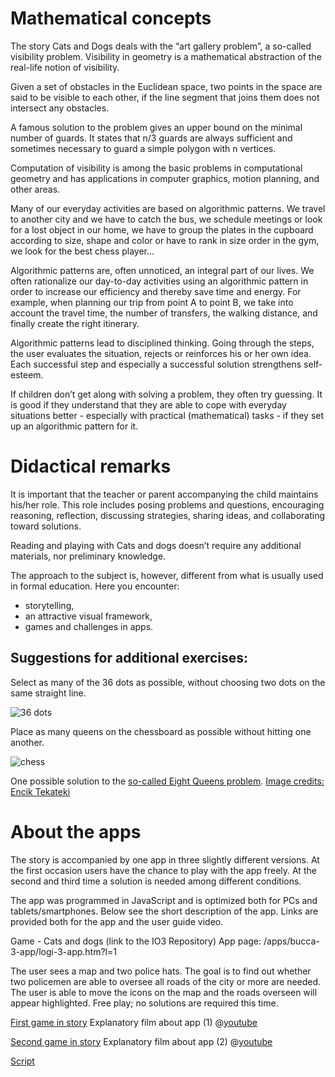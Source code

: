 # Mathematical concepts

The story Cats and Dogs deals with the “art gallery problem”, a so-called visibility problem. Visibility in geometry is a mathematical abstraction of the real-life notion of visibility. 

Given a set of obstacles in the Euclidean space, two points in the space are said to be visible to each other, if the line segment that joins them does not intersect any obstacles. 

A famous solution to the problem gives an upper bound on the minimal number of guards. It states that n/3 guards are always sufficient and sometimes necessary to guard a simple polygon with n vertices.

Computation of visibility is among the basic problems in computational geometry and has applications in computer graphics, motion planning, and other areas.

Many of our everyday activities are based on algorithmic patterns. We travel to another city and we have to catch the bus, we schedule meetings or look for a lost object in our home, we have to group the plates in the cupboard according to size, shape and color or have to rank in size order in the gym, we look for the best chess player…

Algorithmic patterns are, often unnoticed, an integral part of our lives. We often rationalize our day-to-day activities using an algorithmic pattern in order to increase our efficiency and thereby save time and energy. For example, when planning our trip from point A to point B, we take into account the travel time, the number of transfers, the walking distance, and finally create the right itinerary.

Algorithmic patterns lead to disciplined thinking. Going through the steps, the user evaluates the situation, rejects or reinforces his or her own idea. Each successful step and especially a successful solution strengthens self-esteem.

If children don’t get along with solving a problem, they often try guessing. It is good if they understand that they are able to cope with everyday situations better - especially with practical (mathematical) tasks - if they set up an algorithmic pattern for it.

# Didactical remarks

It is important that the teacher or parent accompanying the child maintains his/her role. This role includes posing problems and questions, encouraging reasoning, reflection, discussing strategies, sharing ideas, and collaborating toward solutions.

Reading and playing with Cats and dogs doesn’t require any additional materials, nor preliminary knowledge. 

The approach to the subject is, however, different from what is usually used in formal education. 
Here you encounter: 
+ storytelling, 
+ an attractive visual framework, 
+ games and challenges in apps.

## Suggestions for additional exercises: 
Select as many of the 36 dots as possible, without choosing two dots on the same straight line. 

![36 dots](/stories/logi-3/img/logi3.png)

Place as many queens on the chessboard as possible without hitting one another.

![chess](/stories/logi-3/img/sakk.png)

One possible solution to the [so-called Eight Queens problem](https://en.wikibooks.org/wiki/Puzzles/Chess_puzzles/Eight_Queens). 
[Image credits: Encik Tekateki](https://commons.wikimedia.org/wiki/File:Solution_K_for_8_Queen_Puzzles.png)

# About the apps 

The story is accompanied by one app in three slightly different versions. At the first occasion users have the chance to play with the app freely. At the second and third time a solution is needed among different conditions.

The app was programmed in JavaScript and is optimized both for PCs and tablets/smartphones. Below see the short description of the app. Links are provided both for the app and the user guide video.

Game - Cats and dogs (link to the IO3 Repository)
App page: /apps/bucca-3-app/logi-3-app.htm?l=1

The user sees a map and two police hats. The goal is to find out whether two policemen are able to oversee all roads of the city or more are needed. The user is able to move the icons on the map and the roads overseen will appear highlighted. Free play; no solutions are required this time. 

[First game in story]($HUB_URL/story/cats-and-dogs/?actionLink=firstGame)
Explanatory film about app (1) @[youtube](T6k8ftH5jMc)

[Second game in story]($HUB_URL/story/cats-and-dogs/?actionLink=secondGame)
Explanatory film about app (2) @[youtube](uwkk_lkBqTk)

[Script](/stories/logi-3/transcripts/Script3.pdf)
